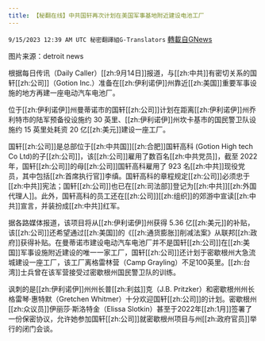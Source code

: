 ```yaml
---
title: 【秘翻在线】中共国轩再次计划在美国军事基地附近建设电池工厂
---
```

`9/15/2023 12:39 AM UTC 秘密翻譯組G-Translators` [轉載自GNews](https://gnews.org/articles/1692579)

图片来源：detroit news

根据每日传讯（Daily Caller）[[zh:9月14日]]报道，与[[zh:中共]]有密切关系的国轩[[zh:公司]]（Gotion Inc.）准备在[[zh:伊利诺伊]]州靠近[[zh:美国]]重要军事设施的地方再建一座电动汽车电池厂。

位于[[zh:伊利诺伊]]州曼蒂诺市的国轩[[zh:公司]]计划在距离[[zh:伊利诺伊]]州乔利特市的陆军预备役设施约 30 英里、[[zh:伊利诺伊]]州坎卡基市的国民警卫队设施约 15 英里处耗资 20 亿[[zh:美元]]建设一座工厂。

国轩[[zh:公司]]是总部位于[[zh:中共国]][[zh:合肥]]国轩高科 (Gotion High tech Co Ltd)的子[[zh:公司]]，该[[zh:公司]]雇用了数百名[[zh:中共党员]]，截至 2022 年，国轩[[zh:公司]]的母[[zh:公司]]国轩高科雇用了 923 名[[zh:中共]]现役党员，其中包括[[zh:首席执行官]]李缜。国轩高科的章程规定[[zh:公司]]必须忠于[[zh:中共]]宪法；国轩[[zh:公司]]也已在[[zh:司法部]]登记为[[zh:中共]][[zh:外国代理人]]。此外，国轩高科的员工还在[[zh:公司]][[zh:组织]]的郊游中宣读[[zh:中共]]宣言，并装扮成[[zh:中共]]红军。

据各路媒体报道，该项目将从[[zh:伊利诺伊]]州获得 5.36 亿[[zh:美元]]的补贴，该[[zh:公司]]还希望通过[[zh:美国]]的《[[zh:通货膨胀]]削减法案》从联邦[[zh:政府]]获得补贴。在曼蒂诺市建设电动汽车电池厂并不是国轩[[zh:公司]]在[[zh:美国]]军事设施附近建设的唯一一家工厂，国轩[[zh:公司]]还计划于密歇根州大急流城建设一座工厂，该工厂离格雷林营（Camp Grayling）不足100英里。[[zh:台湾]]士兵曾在该军营接受过密歇根州国民警卫队的训练。

讽刺的是[[zh:伊利诺伊]]州州长普[[zh:利兹]]克（J.B. Pritzker）和密歇根州州长格雷琴·惠特默（Gretchen Whitmer）十分欢迎国轩[[zh:公司]]的计划。密歇根州[[zh:众议员]]伊丽莎·斯洛特金（Elissa Slotkin）甚至于2022年[[zh:1月]]签署了一份保密协议，允许她参加国轩[[zh:公司]]就密歇根州项目与州[[zh:政府官员]]举行的闭门会谈。
